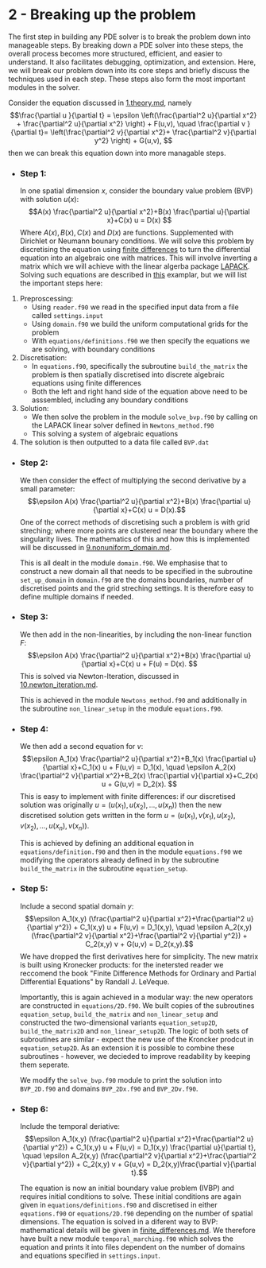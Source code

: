 # 2 - Breaking up the problem

The first step in building any PDE solver is to break the problem down into manageable steps. By breaking down a PDE solver into these steps, the overall process becomes more structured, efficient, and easier to understand. It also facilitates debugging, optimization, and extension. Here, we will break our problem down into its core steps and briefly discuss the techniques used in each step. These steps also form the most important modules in the solver.


Consider the equation discussed in [1.theory.md](https://github.com/ImperialCollegeLondon/ReCoDE-Solving-Singular-PDEs-in-Fortran/blob/2-documentation-set-up/notebooks/1.theory.md), 
namely
$$\frac{\partial u }{\partial t} = \epsilon \left(\frac{\partial^2 u}{\partial x^2} + \frac{\partial^2 u}{\partial x^2} \right) + F(u,v),
\quad 
 \frac{\partial v }{\partial t}=  \left(\frac{\partial^2 v}{\partial x^2}+ \frac{\partial^2 v}{\partial y^2} \right) + G(u,v), $$
then we can break this equation down into more managable steps.


  - ### Step 1:
    In one spatial dimension $x$, consider the boundary value problem (BVP) with solution $u(x)$: 
        $$A(x) \frac{\partial^2 u}{\partial x^2}+B(x) \frac{\partial u}{\partial x}+C(x) u  = D(x) $$
    Where $A(x), B(x), C(x)$ and $D(x)$ are functions. Supplemented with Dirichlet or Neumann bounary conditions.
We will solve this problem by discretising the equation using [finite differences](https://en.wikipedia.org/wiki/Finite_difference_method) to turn the differential equation into an algebraic one with matrices.
    This will involve inverting a matrix which we will achieve with the linear algerba package [LAPACK](https://www.netlib.org/lapack/).
    Solving such equations are described in [this](https://github.com/ImperialCollegeLondon/ReCoDE_Diffusion_Code/blob/main/docs/1-numerics.md) examplar, but we will list the important steps here:
  
  1. Preproscessing:
     - Using `reader.f90` we read in the specified input data from a file called `settings.input`
     - Using `domain.f90` we build the uniform computational grids for the problem
     - With `equations/definitions.f90` we then specify the equations we are solving, with boundary conditions
  2. Discretisation:
     - In `equations.f90`, specifically the subroutine `build_the_matrix` the problem is then spatially discretised into discrete algebraic equations using finite differences
     - Both the left and right hand side of the equation above need to be asssembled, including any boundary conditions
  3. Solution:
     - We then solve the problem in the module `solve_bvp.f90` by calling on the LAPACK linear solver defined in `Newtons_method.f90`
     - This solving a system of algebraic equations
  4. The solution is then outputted to a data file called `BVP.dat`     


  - ### Step 2:
    We then consider the effect of multiplying the second derivative by a small parameter:
        $$\epsilon A(x) \frac{\partial^2 u}{\partial x^2}+B(x) \frac{\partial u}{\partial x}+C(x) u  = D(x).$$
One of the correct methods of discretising such a problem is with grid streching; where more points are clustered near the boundary where the singularity lives. The mathematics of this and how this is implemented will be discussed in [9.nonuniform_domain.md](https://github.com/ImperialCollegeLondon/ReCoDE-Solving-Singular-PDEs-in-Fortran/blob/2-documentation-set-up/notebooks/9.nonuniform_domain.md).

    This is all dealt in the module `domain.f90`. We emphasise that to construct a new domain all that needs to be specified in the subroutine `set_up_domain` in `domain.f90` are the domains boundaries, number of discretised points and the grid streching settings. It is therefore easy to define multiple domains if needed.  

  - ### Step 3:
    We then add in the non-linearities, by including the non-linear function $F$:
       $$\epsilon A(x) \frac{\partial^2 u}{\partial x^2}+B(x) \frac{\partial u}{\partial x}+C(x) u + F(u) = D(x). $$
    This is solved via Newton-Iteration, discussed in [10.newton_iteration.md](https://github.com/ImperialCollegeLondon/ReCoDE-Solving-Singular-PDEs-in-Fortran/blob/2-documentation-set-up/notebooks/10.newton_iteration.md).

    This is achieved in the module `Newtons_method.f90` and additionally in the subroutine `non_linear_setup` in the module `equations.f90`.

- ### Step 4:
  We then add a second equation for $v$:
       $$\epsilon A_1(x) \frac{\partial^2 u}{\partial x^2}+B_1(x) \frac{\partial u}{\partial x}+C_1(x) u + F(u,v) = D_1(x), \quad \epsilon A_2(x) \frac{\partial^2 v}{\partial x^2}+B_2(x) \frac{\partial v}{\partial x}+C_2(x) u + G(u,v) = D_2(x). $$ This is easy to implement with finite differences: if our discretised solution was originally $u = (u(x_1),u(x_2),...,u(x_n))$ then the new discretised solution gets written in the form $u = (u(x_1),v(x_1),u(x_2),v(x_2),...,u(x_n),v(x_n)).$

  This is achieved by defining an additional equation in `equations/definition.f90` and then in the module `equations.f90` we modifying the operators already defined in by the subroutine `build_the_matrix` in the subroutine `equation_setup`.

- ### Step 5:
  Include a second spatial domain $y$:
       $$\epsilon A_1(x,y) (\frac{\partial^2 u}{\partial x^2}+\frac{\partial^2 u}{\partial y^2}) + C_1(x,y) u + F(u,v) = D_1(x,y), \quad \epsilon A_2(x,y) (\frac{\partial^2 v}{\partial x^2}+\frac{\partial^2 v}{\partial y^2}) + C_2(x,y) v + G(u,v) = D_2(x,y).$$ We have dropped the first derivatives here for simplicity. The new matrix is built using Kronecker products: for the inetersted reader we reccomend the book "Finite Difference Methods for Ordinary and Partial Differential Equations" by Randall J. LeVeque.

  Importantly, this is again achieved in a modular way: the new operators are constructed in `equations/2D.f90`. We built copies of the subroutines `equation_setup`, `build_the_matrix` and `non_linear_setup` and constructed the two-dimensional variants `equation_setup2D`, `build_the_matrix2D` and `non_linear_setup2D`. The logic of both sets of subroutines are similar - expect the new use of the Kroncker prodcut in `equation_setup2D`. As an extension it is possible to combine these subroutines - however, we decieded to improve readability by keeping them seperate.

  We modify the `solve_bvp.f90` module to print the solution into `BVP_2D.f90` and domains `BVP_2Dx.f90` and `BVP_2Dv.f90`.
    
- ### Step 6:
  Include the temporal deriative:
  $$\epsilon A_1(x,y) (\frac{\partial^2 u}{\partial x^2}+\frac{\partial^2 u}{\partial y^2}) + C_1(x,y) u + F(u,v) = D_1(x,y) \frac{\partial u}{\partial t}, \quad \epsilon A_2(x,y) (\frac{\partial^2 v}{\partial x^2}+\frac{\partial^2 v}{\partial y^2}) + C_2(x,y) v + G(u,v) = D_2(x,y)\frac{\partial v}{\partial t}.$$

  The equation is now an initial boundary value problem (IVBP) and requires initial conditions to solve. These initial conditions are again given in `equations/definitions.f90` and discretised in either `equations.f90` or `equations/2D.f90` depending on the number of spatial dimensions.
The equation is solved in a diferent way to BVP: mathematical details will be given in [finite_differences.md](https://github.com/ImperialCollegeLondon/ReCoDE-Solving-Singular-PDEs-in-Fortran/blob/2-documentation-set-up/notebooks/8.finite_differences.md). We therefore have built a new module `temporal_marching.f90` which solves the equation and prints it into files dependent on the number of domains and equations specified in `settings.input`.
